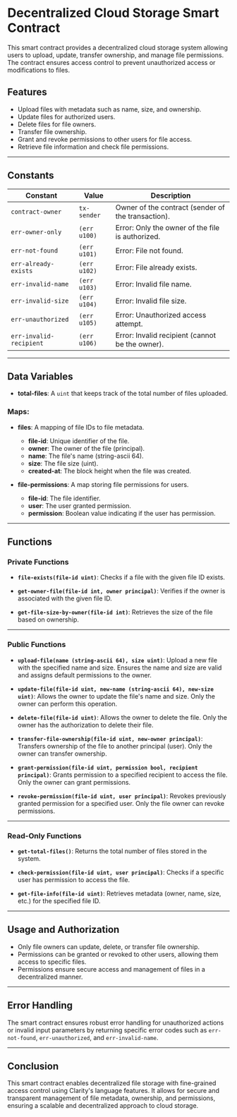 # Decentralized Cloud Storage Smart Contract

This smart contract provides a decentralized cloud storage system allowing users to upload, update, transfer ownership, and manage file permissions. The contract ensures access control to prevent unauthorized access or modifications to files.

## Features

- Upload files with metadata such as name, size, and ownership.
- Update files for authorized users.
- Delete files for file owners.
- Transfer file ownership.
- Grant and revoke permissions to other users for file access.
- Retrieve file information and check file permissions.

---

## Constants

| Constant             | Value            | Description                                           |
|----------------------|------------------|-------------------------------------------------------|
| `contract-owner`      | `tx-sender`      | Owner of the contract (sender of the transaction).     |
| `err-owner-only`      | `(err u100)`     | Error: Only the owner of the file is authorized.       |
| `err-not-found`       | `(err u101)`     | Error: File not found.                                |
| `err-already-exists`  | `(err u102)`     | Error: File already exists.                           |
| `err-invalid-name`    | `(err u103)`     | Error: Invalid file name.                             |
| `err-invalid-size`    | `(err u104)`     | Error: Invalid file size.                             |
| `err-unauthorized`    | `(err u105)`     | Error: Unauthorized access attempt.                   |
| `err-invalid-recipient`| `(err u106)`    | Error: Invalid recipient (cannot be the owner).        |

---

## Data Variables

- **total-files**: A `uint` that keeps track of the total number of files uploaded.
  
### Maps:

- **files**: A mapping of file IDs to file metadata.
  - **file-id**: Unique identifier of the file.
  - **owner**: The owner of the file (principal).
  - **name**: The file's name (string-ascii 64).
  - **size**: The file size (uint).
  - **created-at**: The block height when the file was created.
  
- **file-permissions**: A map storing file permissions for users.
  - **file-id**: The file identifier.
  - **user**: The user granted permission.
  - **permission**: Boolean value indicating if the user has permission.

---

## Functions

### Private Functions

- **`file-exists(file-id uint)`**: Checks if a file with the given file ID exists.

- **`get-owner-file(file-id int, owner principal)`**: Verifies if the owner is associated with the given file ID.

- **`get-file-size-by-owner(file-id int)`**: Retrieves the size of the file based on ownership.

---

### Public Functions

- **`upload-file(name (string-ascii 64), size uint)`**: 
  Upload a new file with the specified name and size. Ensures the name and size are valid and assigns default permissions to the owner.

- **`update-file(file-id uint, new-name (string-ascii 64), new-size uint)`**: 
  Allows the owner to update the file's name and size. Only the owner can perform this operation.

- **`delete-file(file-id uint)`**: 
  Allows the owner to delete the file. Only the owner has the authorization to delete their file.

- **`transfer-file-ownership(file-id uint, new-owner principal)`**: 
  Transfers ownership of the file to another principal (user). Only the owner can transfer ownership.

- **`grant-permission(file-id uint, permission bool, recipient principal)`**: 
  Grants permission to a specified recipient to access the file. Only the owner can grant permissions.

- **`revoke-permission(file-id uint, user principal)`**: 
  Revokes previously granted permission for a specified user. Only the file owner can revoke permissions.

---

### Read-Only Functions

- **`get-total-files()`**: 
  Returns the total number of files stored in the system.

- **`check-permission(file-id uint, user principal)`**: 
  Checks if a specific user has permission to access the file.

- **`get-file-info(file-id uint)`**: 
  Retrieves metadata (owner, name, size, etc.) for the specified file ID.

---

## Usage and Authorization

- Only file owners can update, delete, or transfer file ownership.
- Permissions can be granted or revoked to other users, allowing them access to specific files.
- Permissions ensure secure access and management of files in a decentralized manner.

---

## Error Handling

The smart contract ensures robust error handling for unauthorized actions or invalid input parameters by returning specific error codes such as `err-not-found`, `err-unauthorized`, and `err-invalid-name`.

---

## Conclusion

This smart contract enables decentralized file storage with fine-grained access control using Clarity's language features. It allows for secure and transparent management of file metadata, ownership, and permissions, ensuring a scalable and decentralized approach to cloud storage.

